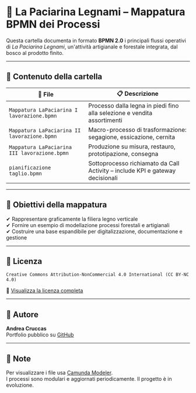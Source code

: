 # 🌲 La Paciarina Legnami – Mappatura BPMN dei Processi

Questa cartella documenta in formato **BPMN 2.0** i principali flussi operativi di *La Paciarina Legnami*, un'attività artigianale e forestale integrata, dal bosco al prodotto finito.

---

## 📁 Contenuto della cartella

| 🧭 File | 📋 Descrizione |
|--------|----------------|
| `Mappatura LaPaciarina I lavorazione.bpmn` | Processo dalla legna in piedi fino alla selezione e vendita assortimenti |
| `Mappatura LaPaciarina II lavorazione.bpmn` | Macro-processo di trasformazione: segagione, essicazione, cernita |
| `Mappatura LaPaciarina III lavorazione.bpmn` | Produzione su misura, restauro, prototipazione, consegna |
| `pianificazione taglio.bpmn` | Sottoprocesso richiamato da Call Activity – include KPI e gateway decisionali |

---

## 🎯 Obiettivi della mappatura

✔ Rappresentare graficamente la filiera legno verticale  
✔ Fornire un esempio di modellazione processi forestali e artigianali  
✔ Costruire una base espandibile per digitalizzazione, documentazione e gestione

---

## 🛑 Licenza

```
Creative Commons Attribution-NonCommercial 4.0 International (CC BY-NC 4.0)
```

🔗 [Visualizza la licenza completa](https://creativecommons.org/licenses/by-nc/4.0/)

---

## 🧠 Autore

**Andrea Cruccas**  
Portfolio pubblico su [GitHub](https://github.com/andycruccas92)

---

## 📌 Note

Per visualizzare i file usa [Camunda Modeler](https://camunda.com/download/modeler/).  
I processi sono modulari e aggiornati periodicamente. Il progetto è in evoluzione.
